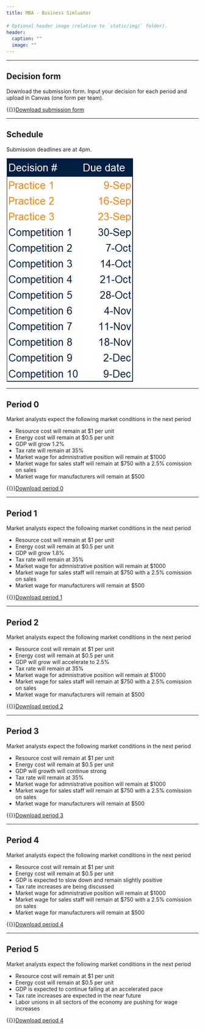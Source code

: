 ```yaml
---
title: MBA - Business Simluator

# Optional header image (relative to `static/img/` folder).
header:
  caption: ""
  image: ""
---
```


---

## Decision form

Download the submission form. Input your decision for each period and upload in Canvas (one form per team).

{{<icon name="file-excel" pack="fas">}}[Download submission form](Submission%20form.xlsx)

---

## Schedule

Submission deadlines are at <span class="red">4pm</span>.

![schedule](Schedule.png)

---

## Period 0

Market analysts expect the following market conditions in the next period

* Resource cost will remain at $1 per unit
* Energy cost will remain at $0.5 per unit
* GDP will grow 1.2%
* Tax rate will remain at 35%
* Market wage for admnistrative position will remain at $1000
* Market wage for sales staff will remain at $750 with a 2.5% comission on sales
* Market wage for manufacturers will remain at $500  

{{<icon name="file-excel" pack="fas">}}[Download period 0](Period%200.xlsx)

---

## Period 1

Market analysts expect the following market conditions in the next period

* Resource cost will remain at $1 per unit
* Energy cost will remain at $0.5 per unit
* GDP will grow 1.8%
* Tax rate will remain at 35%
* Market wage for admnistrative position will remain at $1000
* Market wage for sales staff will remain at $750 with a 2.5% comission on sales
* Market wage for manufacturers will remain at $500  

{{<icon name="file-excel" pack="fas">}}[Download period 1](Period%201.xlsx)

---

## Period 2

Market analysts expect the following market conditions in the next period

* Resource cost will remain at $1 per unit
* Energy cost will remain at $0.5 per unit
* GDP will grow will accelerate to 2.5%
* Tax rate will remain at 35%
* Market wage for admnistrative position will remain at $1000
* Market wage for sales staff will remain at $750 with a 2.5% comission on sales
* Market wage for manufacturers will remain at $500  

{{<icon name="file-excel" pack="fas">}}[Download period 2](Period%202.xlsx)


---

## Period 3

Market analysts expect the following market conditions in the next period

* Resource cost will remain at $1 per unit
* Energy cost will remain at $0.5 per unit
* GDP will growth will continue strong
* Tax rate will remain at 35%
* Market wage for admnistrative position will remain at $1000
* Market wage for sales staff will remain at $750 with a 2.5% comission on sales
* Market wage for manufacturers will remain at $500  

{{<icon name="file-excel" pack="fas">}}[Download period 3](Period%203.xlsx)


---

## Period 4

Market analysts expect the following market conditions in the next period

* Resource cost will remain at $1 per unit
* Energy cost will remain at $0.5 per unit
* GDP is expected to slow down and remain slightly positive
* Tax rate increases are being discussed
* Market wage for admnistrative position will remain at $1000
* Market wage for sales staff will remain at $750 with a 2.5% comission on sales
* Market wage for manufacturers will remain at $500  

{{<icon name="file-excel" pack="fas">}}[Download period 4](Period%204.xlsx)


---

## Period 5

Market analysts expect the following market conditions in the next period

* Resource cost will remain at $1 per unit
* Energy cost will remain at $0.5 per unit
* GDP is expected to continue falling at an accelerated pace
* Tax rate increases are expected in the near future
* Labor unions in all sectors of the economy are pushing for wage increases

{{<icon name="file-excel" pack="fas">}}[Download period 4](Period%205.xlsx)